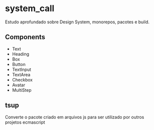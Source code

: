 # system_call
Estudo aprofundado sobre Design System, monorepos, pacotes e build.


## Components
- Text
- Heading
- Box
- Button
- TextInput
- TextArea
- Checkbox
- Avatar
- MultiStep


## tsup
Converte o pacote criado em arquivos js para ser utilizado por outros projetos ecmascript